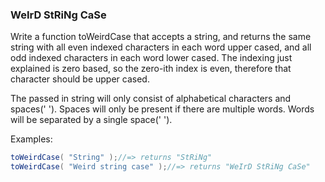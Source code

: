 ### WeIrD StRiNg CaSe

Write a function toWeirdCase that accepts a string, and returns the same string with all even indexed characters in each word upper cased, and all odd indexed characters in each word lower cased. The indexing just explained is zero based, so the zero-ith index is even, therefore that character should be upper cased.

The passed in string will only consist of alphabetical characters and spaces(' '). Spaces will only be present if there are multiple words. Words will be separated by a single space(' ').

Examples:
```c#
toWeirdCase( "String" );//=> returns "StRiNg"
toWeirdCase( "Weird string case" );//=> returns "WeIrD StRiNg CaSe"
